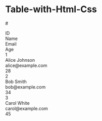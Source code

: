 # Table-with-Html-Css
#<!DOCTYPE html>
<html lang="en">
<head>
  <meta charset="UTF-8">  
  <link rel="stylesheet" href="main.css">
</head>
<body>
  <div class="table-container">
    <div class="table-row header">
      <div>ID</div>
      <div>Name</div>
      <div>Email</div>
      <div>Age</div>
    </div>
    <div class="table-row">
      <div>1</div>
      <div>Alice Johnson</div>
      <div>alice@example.com</div>
      <div>28</div>
    </div>
    <div class="table-row">
      <div>2</div>
      <div>Bob Smith</div>
      <div>bob@example.com</div>
      <div>34</div>
    </div>
    <div class="table-row">
      <div>3</div>
      <div>Carol White</div>
      <div>carol@example.com</div>
      <div>45</div>
    </div> 
  </div>  
</body>
</html>
